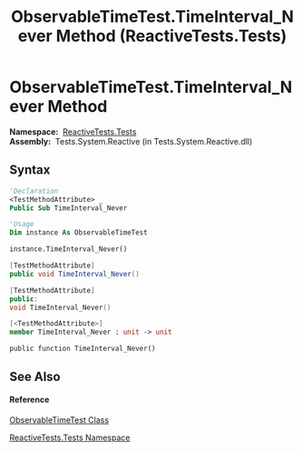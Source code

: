 ﻿---
title: ObservableTimeTest.TimeInterval_Never Method  (ReactiveTests.Tests)
TOCTitle: TimeInterval_Never Method
ms:assetid: M:ReactiveTests.Tests.ObservableTimeTest.TimeInterval_Never
ms:mtpsurl: https://msdn.microsoft.com/en-us/library/reactivetests.tests.observabletimetest.timeinterval_never(v=VS.103)
ms:contentKeyID: 36618962
ms.date: 06/28/2011
mtps_version: v=VS.103
f1_keywords:
- ReactiveTests.Tests.ObservableTimeTest.TimeInterval_Never
dev_langs:
- CSharp
- JScript
- VB
- FSharp
- c++
---

# ObservableTimeTest.TimeInterval\_Never Method

**Namespace:**  [ReactiveTests.Tests](hh289046\(v=vs.103\).md)  
**Assembly:**  Tests.System.Reactive (in Tests.System.Reactive.dll)

## Syntax

``` vb
'Declaration
<TestMethodAttribute> _
Public Sub TimeInterval_Never
```

``` vb
'Usage
Dim instance As ObservableTimeTest

instance.TimeInterval_Never()
```

``` csharp
[TestMethodAttribute]
public void TimeInterval_Never()
```

``` c++
[TestMethodAttribute]
public:
void TimeInterval_Never()
```

``` fsharp
[<TestMethodAttribute>]
member TimeInterval_Never : unit -> unit 
```

``` jscript
public function TimeInterval_Never()
```

## See Also

#### Reference

[ObservableTimeTest Class](hh315045\(v=vs.103\).md)

[ReactiveTests.Tests Namespace](hh289046\(v=vs.103\).md)

